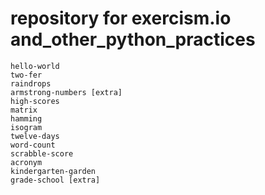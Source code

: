 # repository for exercism.io and_other_python_practices
  		
	hello-world
	two-fer
	raindrops
	armstrong-numbers [extra] 	
	high-scores
	matrix
	hamming
	isogram
	twelve-days
	word-count
	scrabble-score
	acronym 	
	kindergarten-garden
	grade-school [extra]
